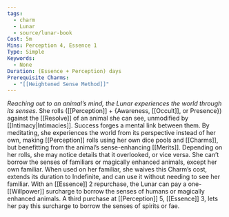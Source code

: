 ```yaml
---
tags:
  - charm
  - Lunar
  - source/lunar-book
Cost: 5m
Mins: Perception 4, Essence 1
Type: Simple
Keywords:
  - None
Duration: (Essence + Perception) days
Prerequisite Charms:
  - "[[Heightened Sense Method]]"
---
```

*Reaching out to an animal’s mind, the Lunar experiences the world through its senses.*
She rolls ([[Perception]] + {Awareness, [[Occult]], or Presence}) against the [[Resolve]] of an animal she can see, unmodified by [[Intimacy|Intimacies]]. Success forges a mental link between them. By meditating, she experiences the world from its perspective instead of her own, making [[Perception]] rolls using her own dice pools and [[Charms]], but benefitting from the animal’s sense-enhancing [[Merits]]. Depending on her rolls, she may notice details that it overlooked, or vice versa. She can’t borrow the senses of familiars or magically enhanced animals, except her own familiar. When used on her familiar, she waives this Charm’s cost, extends its duration to Indefinite, and can use it without needing to see her familiar. With an [[Essence]] 2 repurchase, the Lunar can pay a one-[[Willpower]] surcharge to borrow the senses of humans or magically enhanced animals. A third purchase at [[Perception]] 5, [[Essence]] 3, lets her pay this surcharge to borrow the senses of spirits or fae.
